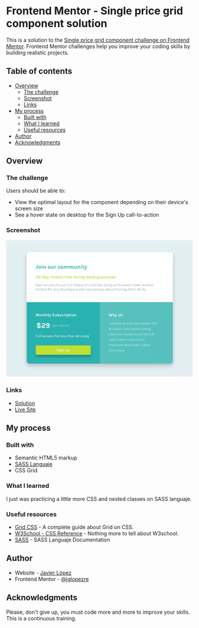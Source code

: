 # Frontend Mentor - Single price grid component solution

This is a solution to the [Single price grid component challenge on Frontend Mentor](https://www.frontendmentor.io/challenges/single-price-grid-component-5ce41129d0ff452fec5abbbc). Frontend Mentor challenges help you improve your coding skills by building realistic projects. 

## Table of contents

- [Overview](#overview)
  - [The challenge](#the-challenge)
  - [Screenshot](#screenshot)
  - [Links](#links)
- [My process](#my-process)
  - [Built with](#built-with)
  - [What I learned](#what-i-learned)
  - [Useful resources](#useful-resources)
- [Author](#author)
- [Acknowledgments](#acknowledgments)

## Overview

### The challenge

Users should be able to:

- View the optimal layout for the component depending on their device's screen size
- See a hover state on desktop for the Sign Up call-to-action

### Screenshot

![](images/screenshot.webp)

### Links

- [Solution](https://github.com/jglopezre/HTML-SCSS-grid-card-component.git)
- [Live Site](https://jglopezre.github.io/HTML-SCSS-grid-card-component/)

## My process

### Built with

- Semantic HTML5 markup
- [SASS Languaje](https://sass-lang.com/) 
- CSS Grid

### What I learned

I just was practicing a little more CSS and nested classes on SASS languaje.


### Useful resources

- [Grid CSS](https://css-tricks.com/snippets/css/complete-guide-grid/) - A complete guide about Grid on CSS.
- [W3School - CSS Reference](https://www.w3schools.com/cssref/default.asp) - Nothing more to tell about W3school.
- [SASS](https://sass-lang.com/) - SASS Languaje Documentation

## Author

- Website - [Javier López](http://javierglopezreques.tk)
- Frontend Mentor - [@jglopezre](https://www.frontendmentor.io/profile/jglopezre)

## Acknowledgments

Please, don't give up, you must code more and more to improve your skills. This is a continuous training.
